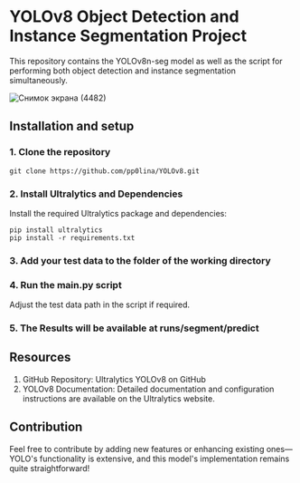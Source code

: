 # YOLOv8 Object Detection and Instance Segmentation Project

This repository contains the YOLOv8n-seg model as well as the script for performing both object detection and instance segmentation simultaneously.

![Снимок экрана (4482)](https://github.com/user-attachments/assets/7ad417ad-ae0a-4efc-b8c8-2ed7e7c8b346)



## Installation and setup

### 1. Clone the repository

```
git clone https://github.com/pp0lina/YOLOv8.git
```

### 2. Install Ultralytics and Dependencies
Install the required Ultralytics package and dependencies:

```
pip install ultralytics
pip install -r requirements.txt
```

### 3. Add your test data to the folder of the working directory

### 4. Run the main.py script
Adjust the test data path in the script if required.

### 5. The Results will be available at runs/segment/predict


## Resources

1. GitHub Repository: Ultralytics YOLOv8 on GitHub
2. YOLOv8 Documentation: Detailed documentation and configuration instructions are available on the Ultralytics website.


## Contribution

Feel free to contribute by adding new features or enhancing existing ones—YOLO's functionality is extensive, and this model's implementation remains quite straightforward!
